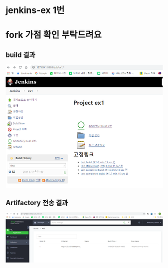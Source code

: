 # jenkins-ex  1번
# fork 가점 확인 부탁드려요

## build 결과

![ex1_1](./ex1_1.png)



## Artifactory 전송 결과

![ex1_2](./ex1_2.png)
